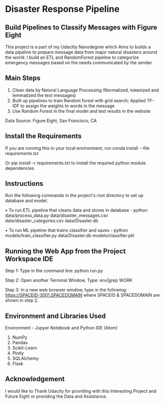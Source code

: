 # Disaster Response Pipeline

## Build Pipelines to Classify Messages with Figure Eight

This project is a part of my Udacitiy Nanodegree which Aims to builds a data pipeline to prepare message data from major natural disasters around the world. I build an ETL and RandomForest pipeline to categorize emergency messages based on the needs communicated by the sender.

## Main Steps

1. Clean data by Natural Language Processing (Normalized, tokenized and lemmatized the text messages)
2. Built up pipelines to train Random forest with grid search; Applied TF-IDF to assign the weights to words in the message
3. Use Random Forest in the final model and test results in the website

Data Source: Figure Eight, San Francisco, CA

## Install the Requirements
If you are running this in your local environment, run conda install --file requirements.txt

Or pip install -r requirements.txt to install the required python module dependencies

## Instructions

Run the following commands in the project's root directory to set up database and model.

•	To run ETL pipeline that cleans data and stores in database -
  python data/process_data.py data/disaster_messages.csv data/disaster_categories.csv data/Disaster.db

•	To run ML pipeline that trains classifier and saves -
  python models/train_classifier.py data/Disaster.db models/classifier.pkl

## Running the Web App from the Project Workspace IDE

Step 1: Type in the command line: python run.py

Step 2: Open another Terminal Window, Type: env|grep WORK

Step 3: In a new web browser window, type in the following: https://SPACEID-3001.SPACEDOMAIN where SPACEID & SPACEDOMAIN are shown in step 2.

## Environment and Libraries Used

Environment - Jupyer Notebook and Python IDE (Atom)

1. NumPy
2. Pandas
3. Scikit-Learn
4. Plotly
5. SQLAlchemy
5. Flask

## Acknowledgement

I would like to Thank Udacity for providing with this Interesting Project and Future Eight or providing the Data and Assistance.

